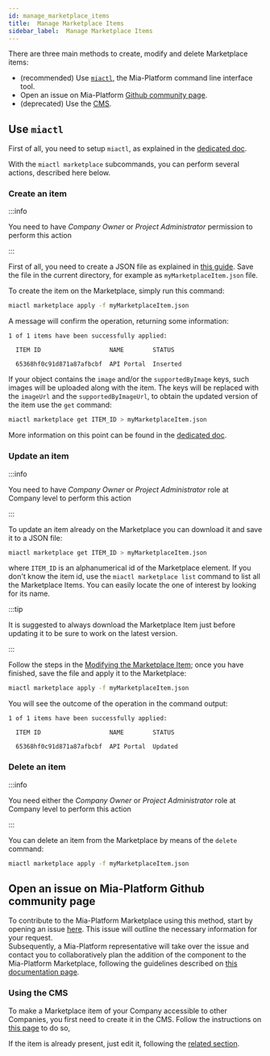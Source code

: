 ```yaml
---
id: manage_marketplace_items
title:  Manage Marketplace Items
sidebar_label:  Manage Marketplace Items
---
```


There are three main methods to create, modify and delete Marketplace items:

* (recommended) Use [`miactl`](/cli/miactl/10_overview.md), the Mia-Platform command line interface tool.
* Open an issue on Mia-Platform [Github community page](https://github.com/mia-platform/community).
* (deprecated) Use the [CMS](/business_suite/guide_cms.md).

## Use `miactl`


First of all, you need to setup `miactl`, as explained in the [dedicated doc](/cli/miactl/20_setup.md).

With the `miactl marketplace` subcommands, you can perform several actions, described here below.

### Create an item 

:::info

You need to have *Company Owner* or *Project Administrator* permission to perform this action

:::

First of all, you need to create a JSON file as explained in [this guide](/marketplace/add_to_marketplace/contributing_overview.md#how-to-configure-a-new-component). 
Save the file in the current directory, for example as `myMarketplaceItem.json` file.



To create the item on the Marketplace, simply run this command:

```sh
miactl marketplace apply -f myMarketplaceItem.json
```

A message will confirm the operation, returning some information:
```
1 of 1 items have been successfully applied:

  ITEM ID                   NAME        STATUS   

  65368hf0c91d871a87afbcbf  API Portal  Inserted  
```


If your object contains the `image` and/or the `supportedByImage` keys, such images will be uploaded along with the item.
The keys will be replaced with the `imageUrl` and the `supportedByImageUrl`, to obtain the updated version of the item use the `get` command: 
```sh
miactl marketplace get ITEM_ID > myMarketplaceItem.json
```

More information on this point can be found in the [dedicated doc](/cli/miactl/30_commands.md#apply).

### Update an item

:::info

You need to have *Company Owner* or *Project Administrator* role at Company level to perform this action

:::

To update an item already on the Marketplace you can download it and save it to a JSON file:

```sh
miactl marketplace get ITEM_ID > myMarketplaceItem.json
```
where `ITEM_ID` is an alphanumerical id of the Marketplace element. If you don't know the item id, use the `miactl marketplace list` command to list all the Marketplace Items. You can easily locate the one of interest by looking for its name.

:::tip

It is suggested to always download the Marketplace Item just before updating it to be sure to work on the latest version.

:::

Follow the steps in the [Modifying the Marketplace Item](#enabling-the-visibility-to-all-companies); once you have finished, save the file and apply it to the Marketplace:

```sh
miactl marketplace apply -f myMarketplaceItem.json
```

You will see the outcome of the operation in the command output:
```
1 of 1 items have been successfully applied:

  ITEM ID                   NAME        STATUS   

  65368hf0c91d871a87afbcbf  API Portal  Updated  
```

### Delete an item

:::info

You need either the *Company Owner* or *Project Administrator* role at Company level to perform this action

:::

You can delete an item from the Marketplace by means of the `delete` command:

```sh
miactl marketplace apply -f myMarketplaceItem.json
```

## Open an issue on Mia-Platform Github community page

To contribute to the Mia-Platform Marketplace using this method, start by opening an issue [here](https://github.com/mia-platform/community/issues/new?assignees=%40mia-platform%2Fsig-marketplace&labels=marketplace&projects=&template=marketplace-contribution.yaml&title=%5BNew+marketplace+item%5D%3A+). This issue will outline the necessary information for your request.  
Subsequently, a Mia-Platform representative will take over the issue and contact you to collaboratively plan the addition of the component to the Mia-Platform Marketplace, following the guidelines described on [this documentation page](/marketplace/add_to_marketplace/contributing_overview.md).

### Using the CMS

To make a Marketplace item of your Company accessible to other Companies, you first need to create it in the CMS. Follow the instructions on [this page](/marketplace/add_to_marketplace/contributing_overview.md#how-to-configure-a-new-component) to do so,

If the item is already present, just edit it, following the [related section](#enabling-the-visibility-to-all-companies).


